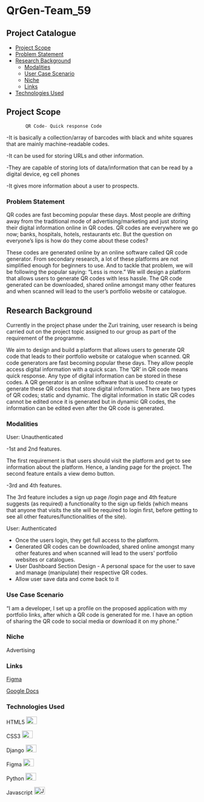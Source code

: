 # QrGen-Team_59


## Project Catalogue

- [Project Scope](#project-scope)
- [Problem Statement](#problem-statement)
- [Research Background](#research-background)
  - [Modalities](#modalities)
  - [User Case Scenario](#user-case-scenario)
  - [Niche](#niche)
  - [Links](#links)
- [Technologies Used](#technologies-used)




## Project Scope

           QR Code- Quick response Code
            
-It is basically a collection/array of barcodes with black and white squares that are mainly machine-readable codes.

-It can be used for storing URLs and other information.

-They are capable of storing lots of data/information that can be read by a digital device, eg cell phones

-It gives more information about a user to prospects.


### Problem Statement

QR codes are fast becoming popular these days. Most people are drifting away from the traditional mode of advertising/marketing and just storing their digital information online in QR codes. QR codes are everywhere we go now; banks, hospitals, hotels, restaurants etc. But the question on everyone’s lips is how do they come about these codes?

These codes are generated online by an online software called QR code generator. From secondary research, a lot of these platforms are not simplified enough for beginners to use. And to tackle that problem, we will be following the popular saying: “Less is more.” We will design a platform that allows users to generate QR codes with less hassle. The QR code generated can be downloaded, shared online amongst many other features and when scanned will lead to the user’s portfolio website or catalogue.


## Research Background

Currently in the project phase under the Zuri training, user research is being carried out on the project topic assigned to our group as part of the requirement of the programme.

We aim to design and build a platform that allows users to generate QR code that leads to their portfolio website or catalogue when scanned. 
QR code generators are fast becoming popular these days. They allow people access digital information with a quick scan. The ‘QR’ in QR code means quick response. Any type of digital information can be stored in these codes. A QR generator is an online software that is used to create or generate these QR codes that store digital information. 
There are two types of QR codes; static and dynamic. The digital information in static QR codes cannot be edited once it is generated but in dynamic QR codes, the information can be edited even after the QR code is generated. 

### Modalities

User: Unauthenticated

-1st and 2nd features.

The first requirement is that users should visit the platform and get to see information about the platform. Hence, a landing page for the project. The second feature entails a view demo button.

-3rd and 4th features.

The 3rd feature includes a sign up page /login page and 4th feature suggests (as required) a functionality to the sign up fields (which means that anyone that visits the site will be required to login first, before getting to see all other features/functionalities of the site).


User: Authenticated
- Once the users login, they get full access to the platform.
- Generated QR codes can be downloaded, shared online amongst many other features and when scanned will lead to the users' portfolio websites or catalogues.
- User Dashboard Section Design - A personal space for the user to save and manage (manipulate) their respective QR codes.
- Allow user save data and come back to it

### Use Case Scenario

“I am a developer, I set up a profile on the proposed application with my portfolio links, after which a QR code is generated for me. I have an option of sharing the QR code to social media or download it on my phone.”

### Niche

Advertising

### Links

<a href="https://www.figma.com/file/8Vrbtq1xTftwm2bkfZ3b4N/QR_Gen-UI?node-id=997%3A844">Figma</a>

<a href="https://docs.google.com/document/d/1lKO8hl6WJ_PYUi_mxPtR3WZw_DRKZUjq0kXCz3Bav2k/edit">Google Docs</a>

### Technologies Used
HTML5 <a href="https://developer.mozilla.org/en-US/docs/Glossary/HTML5" target="_blank" rel="noreferrer"><img src="https://raw.githubusercontent.com/danielcranney/readme-generator/main/public/icons/skills/html5-colored.svg" width="28" height="20" alt="HTML5" /></a>

CSS3  <a href="https://www.w3.org/TR/CSS/#css" target="_blank" rel="noreferrer"><img src="https://raw.githubusercontent.com/danielcranney/readme-generator/main/public/icons/skills/css3-colored.svg" width="28" height="20"  alt="CSS3" /></a>

Django <a href="https://www.djangoproject.com/" target="_blank" rel="noreferrer"><img src="https://raw.githubusercontent.com/danielcranney/readme-generator/main/public/icons/skills/django-colored-dark.svg" width="28" height="20"  alt="Django" /></a>

Figma <a href="https://www.figma.com/" target="_blank" rel="noreferrer"><img src="https://raw.githubusercontent.com/danielcranney/readme-generator/main/public/icons/skills/figma-colored.svg" width="28" height="20"  alt="Python" /></a> 

Python <a href="https://www.python.org/" target="_blank" rel="noreferrer"><img src="https://raw.githubusercontent.com/danielcranney/readme-generator/main/public/icons/skills/python-colored.svg" width="28" height="20" alt="Python" /></a>

Javascript <a href="https://developer.mozilla.org/en-US/docs/Web/JavaScript" target="_blank" rel="noreferrer"><img src="https://raw.githubusercontent.com/danielcranney/readme-generator/main/public/icons/skills/javascript-colored.svg" width="28" height="20" alt="Javascript" /></a>
